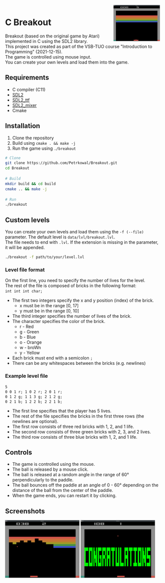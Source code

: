 
<img src="assets/breakout_start.png" align="right" width="30%" alt="Game">

# C Breakout

Breakout (based on the original game by Atari) implemented in C using the SDL2 library.\
This project was created as part of the VSB-TUO course "Introduction to Programming" (2021-12-15).\
The game is controlled using mouse input.\
You can create your own levels and load them into the game.

## Requirements
- C compiler (C11)
- [SDL2](https://github.com/libsdl-org/SDL)
- [SDL2_ttf](https://github.com/libsdl-org/SDL_ttf)
- [SDL2_mixer](https://github.com/libsdl-org/SDL_mixer)
- Cmake

## Installation
1. Clone the repository
2. Build using `cmake . && make -j`
3. Run the game using `./breakout`

```bash
# Clone
git clone https://github.com/Petrkowal/Breakout.git
cd Breakout

# Build
mkdir build && cd build
cmake .. && make -j

# Run
./breakout
```

## Custom levels

You can create your own levels and load them using the `-f (--file)` parameter. The default level is `data/lvl/breakout.lvl`.\
The file needs to end with `.lvl`. If the extension is missing in the parameter, it will be appended.

```bash
./breakout -f path/to/your/level.lvl
```

### Level file format

On the first line, you need to specify the number of lives for the level.\
The rest of the file is composed of bricks in the following format:\
`
int int int char;
`
- The first two integers specify the x and y position (index) of the brick.
    - x must be in the range [0, 17]
    - y must be in the range [0, 10]
- The third integer specifies the number of lives of the brick.
- The character specifies the color of the brick.
  - r - Red
  - g - Green
  - b - Blue
  - o - Orange
  - w - broWn
  - y - Yellow
- Each brick must end with a semicolon `;`
- There can be any whitespaces between the bricks (e.g. newlines)

### Example level file
```
5
0 0 1 r; 1 0 2 r; 2 0 1 r;
0 1 2 g; 1 1 3 g; 2 1 2 g;
0 2 1 b; 1 2 2 b; 2 2 1 b;
```
- The first line specifies that the player has 5 lives.
- The rest of the file specifies the bricks in the first three rows (the newlines are optional).
- The first row consists of three red bricks with 1, 2, and 1 life.
- The second row consists of three green bricks with 2, 3, and 2 lives.
- The third row consists of three blue bricks with 1, 2, and 1 life.

## Controls

- The game is controlled using the mouse.
- The ball is released by a mouse click.
- The ball is released at a random angle in the range of 60° perpendicularly to the paddle.
- The ball bounces off the paddle at an angle of 0 - 60° depending on the distance of the ball from the center of the paddle.
- When the game ends, you can restart it by clicking.

## Screenshots
<p>
<img width="48%" src="assets/breakout_1.png" alt="Game screenshot"/>
<img width="48%" src="assets/breakout_cg.png" alt="Game screenshot"/>
</p>
